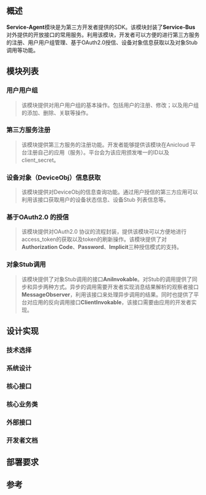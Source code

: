 
## 概述
**Service-Agent**模块是为第三方开发者提供的SDK。该模块封装了**Service-Bus**对外提供的开放接口的常用服务。利用该模块，开发者可以方便的进行第三方服务的注册、用户用户组管理、基于OAuth2.0授信、设备对象信息获取以及对象Stub调用等功能。

## 模块列表
### 用户用户组
> 该模块提供对用户用户组的基本操作。包括用户的注册、修改；以及用户组的添加、删除、关联等操作。

### 第三方服务注册
> 该模块提供第三方服务的注册功能。开发者能够提供该模块在Anicloud 平台注册自己的应用（服务）。平台会为该应用颁发唯一的ID以及client_secret。

### 设备对象（DeviceObj）信息获取
> 该模块提供对DeviceObj的信息查询功能。通过用户授信的第三方应用可以利用该接口获取用户的设备状态信息、设备Stub 列表信息等。

### 基于OAuth2.0 的授信
> 该模块提供对OAuth2.0 协议的流程封装，提供该模块可以方便地进行access_token的获取以及token的刷新操作。该模块提供了对**Authorization Code**、**Password**、**Implicit**三种授信模式的支持。

### 对象Stub调用
> 该模块提供了对象Stub调用的接口**AniInvokable**。对Stub的调用提供了同步和异步两种方式。异步的调用需要开发者实现消息结果解析的观察者接口**MessageObserver**，利用该接口来处理异步调用的结果。同时也提供了平台对应用的反向调用接口**ClientInvokable**，该接口需要由应用的开发者实现。

## 设计实现

### 技术选择

### 系统设计

### 核心接口

### 核心业务类

### 外部接口

### 开发者文档

## 部署要求

## 参考
